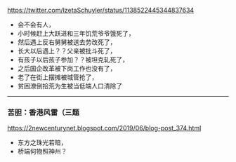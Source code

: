 https://twitter.com/IzetaSchuyler/status/1138522445344837634
- 会不会有人，
- 小时候赶上大跃进和三年饥荒爷爷饿死了，
- 然后遇上反右舅舅被送去劳改死了，
- 长大以后遇上？？父亲被批斗死了，
- 有孩子以后孩子参加？？被坦克轧死了，
- 之后国企改革被下岗工作也没有了，
- 老了在街上摆摊被城管抢了，
- 贫困潦倒拾荒为生被当低端人口清除了
---
### 苦胆：香港风雷（三题
https://2newcenturynet.blogspot.com/2019/06/blog-post_374.html
- 东方之珠光若暗，
- 桥端何物照神州？